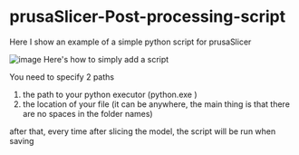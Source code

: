 # prusaSlicer-Post-processing-script
Here I show an example of a simple python script for prusaSlicer

![image](https://github.com/DaniilMaximov/prusaSlicer-Post-processing-script/assets/90193751/f2381d40-542a-4ed9-92a0-a51b96fa342a)
Here's how to simply add a script

You need to specify 2 paths
1. the path to your python executor (python.exe )
2. the location of your file (it can be anywhere, the main thing is that there are no spaces in the folder names)

after that, every time after slicing the model, the script will be run when saving
